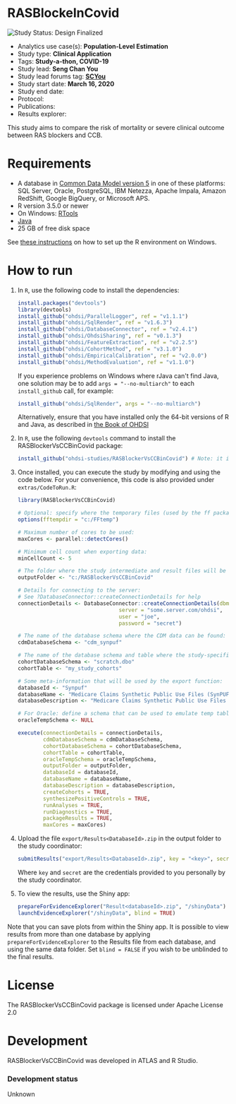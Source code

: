RASBlockeInCovid
==============================

<img src="https://img.shields.io/badge/Study%20Status-Design%20Finalized-brightgreen.svg" alt="Study Status: Design Finalized">

- Analytics use case(s): **Population-Level Estimation**
- Study type: **Clinical Application**
- Tags: **Study-a-thon, COVID-19**
- Study lead: **Seng Chan You**
- Study lead forums tag: **[SCYou](https://forums.ohdsi.org/u/SCYou)**
- Study start date: **March 16, 2020**
- Study end date:
- Protocol:
- Publications:
- Results explorer:

This study aims to compare the risk of mortality or severe clinical outcome between RAS blockers and CCB.

Requirements
============

- A database in [Common Data Model version 5](https://github.com/OHDSI/CommonDataModel) in one of these platforms: SQL Server, Oracle, PostgreSQL, IBM Netezza, Apache Impala, Amazon RedShift, Google BigQuery, or Microsoft APS.
- R version 3.5.0 or newer
- On Windows: [RTools](http://cran.r-project.org/bin/windows/Rtools/)
- [Java](http://java.com)
- 25 GB of free disk space

See [these instructions](https://ohdsi.github.io/MethodsLibrary/rSetup.html) on how to set up the R environment on Windows.

How to run
==========
1. In `R`, use the following code to install the dependencies:

	```r
	install.packages("devtools")
	library(devtools)
	install_github("ohdsi/ParallelLogger", ref = "v1.1.1")
	install_github("ohdsi/SqlRender", ref = "v1.6.3")
	install_github("ohdsi/DatabaseConnector", ref = "v2.4.1")
	install_github("ohdsi/OhdsiSharing", ref = "v0.1.3")
	install_github("ohdsi/FeatureExtraction", ref = "v2.2.5")
	install_github("ohdsi/CohortMethod", ref = "v3.1.0")
	install_github("ohdsi/EmpiricalCalibration", ref = "v2.0.0")
	install_github("ohdsi/MethodEvaluation", ref = "v1.1.0")
	```

	If you experience problems on Windows where rJava can't find Java, one solution may be to add `args = "--no-multiarch"` to each `install_github` call, for example:

	```r
	install_github("ohdsi/SqlRender", args = "--no-multiarch")
	```

	Alternatively, ensure that you have installed only the 64-bit versions of R and Java, as described in [the Book of OHDSI](https://ohdsi.github.io/TheBookOfOhdsi/OhdsiAnalyticsTools.html#installR)

2. In `R`, use the following `devtools` command to install the RASBlockerVsCCBinCovid package:

	```r
	install_github("ohdsi-studies/RASBlockerVsCCBinCovid") # Note: it is ok to delete inst/doc
	```

3. Once installed, you can execute the study by modifying and using the code below. For your convenience, this code is also provided under `extras/CodeToRun.R`:

	```r
	library(RASBlockerVsCCBinCovid)

	# Optional: specify where the temporary files (used by the ff package) will be created:
	options(fftempdir = "c:/FFtemp")

	# Maximum number of cores to be used:
	maxCores <- parallel::detectCores()

	# Minimum cell count when exporting data:
	minCellCount <- 5

	# The folder where the study intermediate and result files will be written:
	outputFolder <- "c:/RASBlockerVsCCBinCovid"

	# Details for connecting to the server:
	# See ?DatabaseConnector::createConnectionDetails for help
	connectionDetails <- DatabaseConnector::createConnectionDetails(dbms = "postgresql",
									server = "some.server.com/ohdsi",
									user = "joe",
									password = "secret")

	# The name of the database schema where the CDM data can be found:
	cdmDatabaseSchema <- "cdm_synpuf"

	# The name of the database schema and table where the study-specific cohorts will be instantiated:
	cohortDatabaseSchema <- "scratch.dbo"
	cohortTable <- "my_study_cohorts"

	# Some meta-information that will be used by the export function:
	databaseId <- "Synpuf"
	databaseName <- "Medicare Claims Synthetic Public Use Files (SynPUFs)"
	databaseDescription <- "Medicare Claims Synthetic Public Use Files (SynPUFs) were created to allow interested parties to gain familiarity using Medicare claims data while protecting beneficiary privacy. These files are intended to promote development of software and applications that utilize files in this format, train researchers on the use and complexities of Centers for Medicare and Medicaid Services (CMS) claims, and support safe data mining innovations. The SynPUFs were created by combining randomized information from multiple unique beneficiaries and changing variable values. This randomization and combining of beneficiary information ensures privacy of health information."

	# For Oracle: define a schema that can be used to emulate temp tables:
	oracleTempSchema <- NULL

	execute(connectionDetails = connectionDetails,
            cdmDatabaseSchema = cdmDatabaseSchema,
            cohortDatabaseSchema = cohortDatabaseSchema,
            cohortTable = cohortTable,
            oracleTempSchema = oracleTempSchema,
            outputFolder = outputFolder,
            databaseId = databaseId,
            databaseName = databaseName,
            databaseDescription = databaseDescription,
            createCohorts = TRUE,
            synthesizePositiveControls = TRUE,
            runAnalyses = TRUE,
            runDiagnostics = TRUE,
            packageResults = TRUE,
            maxCores = maxCores)
	```

4. Upload the file ```export/Results<DatabaseId>.zip``` in the output folder to the study coordinator:

	```r
	submitResults("export/Results<DatabaseId>.zip", key = "<key>", secret = "<secret>")
	```

	Where ```key``` and ```secret``` are the credentials provided to you personally by the study coordinator.

5. To view the results, use the Shiny app:

	```r
	prepareForEvidenceExplorer("Result<databaseId>.zip", "/shinyData")
	launchEvidenceExplorer("/shinyData", blind = TRUE)
	```

  Note that you can save plots from within the Shiny app. It is possible to view results from more than one database by applying `prepareForEvidenceExplorer` to the Results file from each database, and using the same data folder. Set `blind = FALSE` if you wish to be unblinded to the final results.

License
=======
The RASBlockerVsCCBinCovid package is licensed under Apache License 2.0

Development
===========
RASBlockerVsCCBinCovid was developed in ATLAS and R Studio.

### Development status

Unknown
